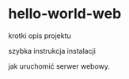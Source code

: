 # hello-world-web
krotki opis projektu 



szybka instrukcja instalacji 





jak uruchomić serwer webowy.
